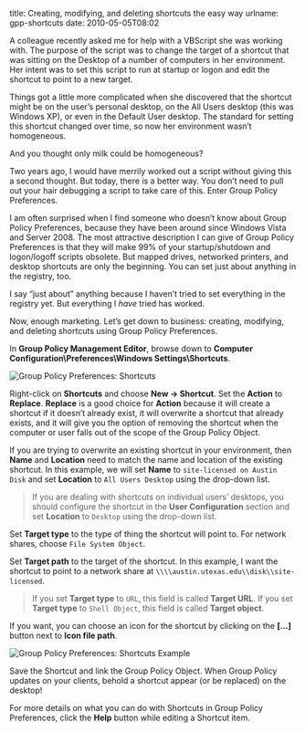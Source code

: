 title: Creating, modifying, and deleting shortcuts the easy way
urlname: gpp-shortcuts
date: 2010-05-05T08:02

A colleague recently asked me for help with a VBScript she was working with. The purpose of the script was to change the target of a shortcut that was sitting on the Desktop of a number of computers in her environment. Her intent was to set this script to run at startup or logon and edit the shortcut to point to a new target.

Things got a little more complicated when she discovered that the shortcut might be on the user&#x02bc;s personal desktop, on the All Users desktop (this was Windows XP), or even in the Default User desktop. The standard for setting this shortcut changed over time, so now her environment wasn&#x02bc;t homogeneous.

And you thought only milk could be homogeneous?

Two years ago, I would have merrily worked out a script without giving this a second thought. But today, there is a better way. You don&#x02bc;t need to pull out your hair debugging a script to take care of this. Enter Group Policy Preferences.

I am often surprised when I find someone who doesn&#x02bc;t know about Group Policy Preferences, because they have been around since Windows Vista and Server 2008. The most attractive description I can give of Group Policy Preferences is that they will make 99% of your startup/shutdown and logon/logoff scripts obsolete. But mapped drives, networked printers, and desktop shortcuts are only the beginning. You can set just about anything in the registry, too.

I say &ldquo;just about&rdquo; anything because I haven&#x02bc;t tried to set everything in the registry yet. But everything I _have_ tried has worked.

Now, enough marketing. Let&#x02bc;s get down to business: creating, modifying, and deleting shortcuts using Group Policy Preferences.

In __Group Policy Management Editor__, browse down to __Computer Configuration\\Preferences\\Windows Settings\\Shortcuts__.

![Group Policy Preferences: Shortcuts](https://dl.dropboxusercontent.com/s/ye9zchrp8mq7bhn/20100505-gpp-shortcuts.jpg)

Right-click on __Shortcuts__ and choose __New → Shortcut__. Set the __Action__ to __Replace__. __Replace__ is a good choice for __Action__ because it will create a shortcut if it doesn&#x02bc;t already exist, it will overwrite a shortcut that already exists, and it will give you the option of removing the shortcut when the computer or user falls out of the scope of the Group Policy Object.

If you are trying to overwrite an existing shortcut in your environment, then __Name__ and __Location__ need to match the name and location of the existing shortcut. In this example, we will set __Name__ to `site-licensed on Austin Disk` and set __Location__ to `All Users Desktop` using the drop-down list.

>  
> If you are dealing with shortcuts on individual users&#x02bc; desktops, you should configure the shortcut in the __User Configuration__ section and set __Location__ to `Desktop` using the drop-down list.
> 

Set __Target type__ to the type of thing the shortcut will point to. For network shares, choose `File System Object`.

Set __Target path__ to the target of the shortcut. In this example, I want the shortcut to point to a network share at `\\\\austin.utexas.edu\\disk\\site-licensed`.

>  
> If you set __Target type__ to `URL`, this field is called __Target URL__. If you set __Target type__ to `Shell Object`, this field is called __Target object__.
> 

If you want, you can choose an icon for the shortcut by clicking on the __\[&hellip;\]__ button next to __Icon file path__.

![Group Policy Preferences: Shortcuts Example](https://dl.dropboxusercontent.com/s/dxlvpxddl6wxwsa/20100505-gpp-shortcuts-example.jpg)

Save the Shortcut and link the Group Policy Object. When Group Policy updates on your clients, behold a shortcut appear (or be replaced) on the desktop!

For more details on what you can do with Shortcuts in Group Policy Preferences, click the __Help__ button while editing a Shortcut item.